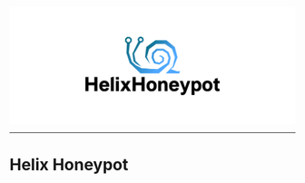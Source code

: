 <p align="center"> 
  <img src="images/cover.png" width=650" title="paladin" align="center">
</p>

---
# Helix Honeypot